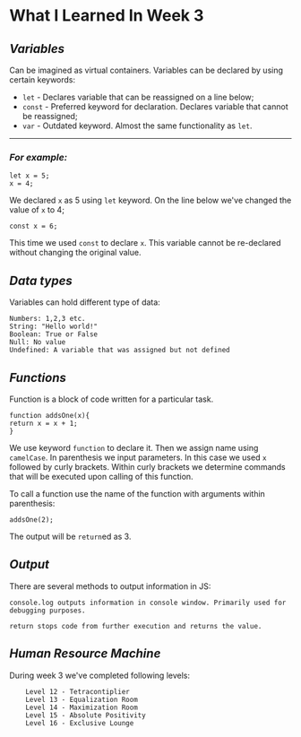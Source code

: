 # What I Learned In Week 3

## *Variables*
Can be imagined as virtual containers.
Variables can be declared by using certain keywords:
  * `let` - Declares variable that can be reassigned on a line below;
  * `const` - Preferred keyword for declaration. Declares variable that cannot be reassigned;
  * `var` -  Outdated keyword. Almost the same functionality as `let`.
---
### *For example:*

    let x = 5;
    x = 4;
We declared `x` as 5 using `let` keyword. On the line below we've changed the value of `x` to 4; 

    const x = 6;
This time we used `const` to declare `x`. This variable cannot be re-declared without changing the original value.

## *Data types*
Variables can hold different type of data:

    Numbers: 1,2,3 etc.
    String: "Hello world!"
    Boolean: True or False
    Null: No value
    Undefined: A variable that was assigned but not defined


## *Functions*
Function is a block of code written for a particular task.

    function addsOne(x){
    return x = x + 1;
    }
We use keyword `function` to declare it. Then we assign name using `camelCase`. In parenthesis we input parameters. In this case we used `x` followed by curly brackets. Within curly brackets we determine commands that will be executed upon calling of this function. 

To call a function use the name of the function with arguments within parenthesis:

    addsOne(2);

The output will be `return`ed as 3. 

## *Output*
There are several methods to output information in JS:

    console.log outputs information in console window. Primarily used for debugging purposes. 

    return stops code from further execution and returns the value.

## *Human Resource Machine*
During week 3 we've completed following levels:

        Level 12 - Tetracontiplier 
        Level 13 - Equalization Room
        Level 14 - Maximization Room
        Level 15 - Absolute Positivity
        Level 16 - Exclusive Lounge